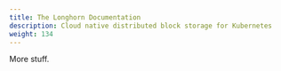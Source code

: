 ```yaml
---
title: The Longhorn Documentation
description: Cloud native distributed block storage for Kubernetes
weight: 134       
---
```



More stuff.
